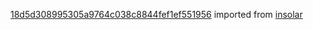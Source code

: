 [18d5d308995305a9764c038c8844fef1ef551956](https://github.com/insolar/insolar/commit/18d5d308995305a9764c038c8844fef1ef551956) imported from [insolar](https://github.com/insolar/insolar)
